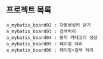 ## 프로젝트 목록
	a_mybatis_board02 : 자동생성키 받기 
	a_mybatis_board03 : 검색처리 
	a_mybatis_board04 : 동적 카테고리 생성
	a_mybatis_board05 : 페이징 처리 
	a_mybatis_board06 : 페이징+검색 처리 